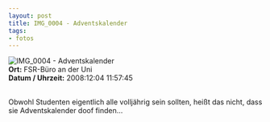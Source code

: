 ```yaml
--- 
layout: post
title: IMG_0004 - Adventskalender
tags: 
- fotos
---
```

<img src="http://blog.fabianonline.de/wp-content/main/2010_02/IMG_0004.jpg" alt="IMG_0004 - Adventskalender" class="aligncenter" /><br />
<strong>Ort:</strong> FSR-Büro an der Uni<br />
<strong>Datum / Uhrzeit:</strong> 2008:12:04 11:57:45<br />
<br />
<p>Obwohl Studenten eigentlich alle volljährig sein sollten, heißt das nicht, dass sie Adventskalender doof finden&#8230;</p>
